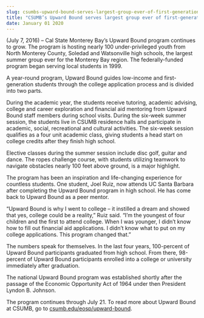 ```yaml
---
slug: csumbs-upward-bound-serves-largest-group-ever-of-first-generation-and-low-income-students-this-summer
title: "CSUMB’s Upward Bound serves largest group ever of first-generation and low-income students this summer"
date: January 01 2020
---
```


 
<p>
  &#40;July 7, 2016&#41; – Cal State Monterey Bay’s Upward Bound program
  continues to grow. The program is hosting nearly 100 under&#45;privileged
  youth from North Monterey County, Soledad and Watsonville high schools, the
  largest summer group ever for the Monterey Bay region. The
  federally&#45;funded program began serving local students in 1999.
</p>
<p>
  A year&#45;round program, Upward Bound guides low&#45;income and
  first&#45;generation students through the college application process and is
  divided into two parts.
</p>
<p>
  During the academic year, the students receive tutoring, academic advising,
  college and career exploration and financial aid mentoring from Upward Bound
  staff members during school visits. During the six&#45;week summer session,
  the students live in CSUMB residence halls and participate in academic,
  social, recreational and cultural activities. The six&#45;week session
  qualifies as a four unit academic class, giving students a head start on
  college credits after they finish high school.
</p>
<p>
  Elective classes during the summer session include disc golf, guitar and
  dance. The ropes challenge course, with students utilizing teamwork to
  navigate obstacles nearly 100 feet above ground, is a major highlight.
</p>
<p>
  The program has been an inspiration and life&#45;changing experience for
  countless students. One student, Joel Ruiz, now attends UC Santa Barbara after
  completing the Upward Bound program in high school. He has come back to Upward
  Bound as a peer mentor.
</p>
<p>
  “Upward Bound is why I went to college – it instilled a dream and showed that
  yes, college could be a reality,” Ruiz said. “I’m the youngest of four
  children and the first to attend college. When I was younger, I didn’t know
  how to fill out financial aid applications. I didn’t know what to put on my
  college applications. This program changed that.”
</p>
<p>
  The numbers speak for themselves. In the last four years, 100&#45;percent of
  Upward Bound participants graduated from high school. From there,
  98&#45;percent of Upward Bound participants enrolled into a college or
  university immediately after graduation.
</p>
<p>
  The national Upward Bound program was established shortly after the passage of
  the Economic Opportunity Act of 1964 under then President Lyndon B. Johnson.
</p>
<p>
  The program continues through July 21. To read more about Upward Bound at
  CSUMB, go to
  <a href="https://csumb.edu/eosp/upward&#45;bound"
    >csumb.edu/eosp/upward&#45;bound</a
  >.
</p>
 
